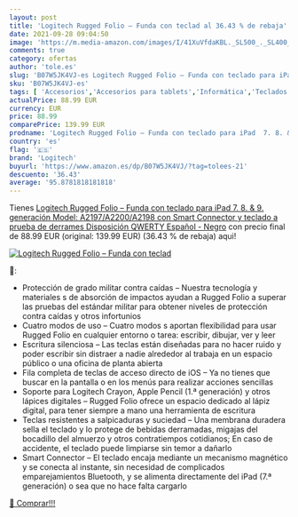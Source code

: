 ```yaml
---
layout: post
title: 'Logitech Rugged Folio – Funda con teclad al 36.43 % de rebaja'
date: 2021-09-28 09:04:50
image: 'https://m.media-amazon.com/images/I/41XuVfdaKBL._SL500_._SL400_.jpg'
comments: true
category: ofertas
author: 'tole.es'
slug: 'B07W5JK4VJ-es Logitech Rugged Folio – Funda con teclado para iPad 7. 8....'
sku: 'B07W5JK4VJ-es'
tags: [ 'Accesorios','Accesorios para tablets','Informática','Teclados para tablets','ipad','logitech', ]
actualPrice: 88.99 EUR
currency: EUR
price: 88.99
comparePrice: 139.99 EUR
prodname: 'Logitech Rugged Folio – Funda con teclado para iPad  7. 8. & 9. generación  Model: A2197/A2200/A2198  con Smart Connector y teclado a prueba de derrames  Disposición QWERTY Español - Negro'
country: 'es'
flag: '🇪🇸'
brand: 'Logitech'
buyurl: 'https://www.amazon.es/dp/B07W5JK4VJ/?tag=tolees-21'
descuento: '36.43'
average: '95.8781818181818'
---
```


Tienes [Logitech Rugged Folio – Funda con teclado para iPad  7. 8. & 9. generación  Model: A2197/A2200/A2198  con Smart Connector y teclado a prueba de derrames  Disposición QWERTY Español - Negro](https://www.amazon.es/dp/B07W5JK4VJ/?tag=tolees-21) con precio final de  88.99 EUR (original: 139.99 EUR) (36.43 %  de rebaja) aqui!

[![Logitech Rugged Folio – Funda con teclad](https://m.media-amazon.com/images/I/41XuVfdaKBL._SL500_._SL400_.jpg)](https://www.amazon.es/dp/B07W5JK4VJ/?tag=tolees-21)

🔎:

- Protección de grado militar contra caídas – Nuestra tecnología y materiales s de absorción de impactos ayudan a Rugged Folio a superar las pruebas del estándar militar para obtener niveles de protección contra caídas y otros infortunios
- Cuatro modos de uso – Cuatro modos s aportan flexibilidad para usar Rugged Folio en cualquier entorno o tarea: escribir, dibujar, ver y leer
- Escritura silenciosa – Las teclas están diseñadas para no hacer ruido y poder escribir sin distraer a nadie alrededor al trabaja en un espacio público o una oficina de planta abierta
- Fila completa de teclas de acceso directo de iOS – Ya no tienes que buscar en la pantalla o en los menús para realizar acciones sencillas
- Soporte para Logitech Crayon, Apple Pencil (1.ª generación) y otros lápices digitales – Rugged Folio ofrece un espacio dedicado al lápiz digital, para tener siempre a mano una herramienta de escritura
- Teclas resistentes a salpicaduras y suciedad – Una membrana duradera sella el teclado y lo protege de bebidas derramadas, migajas del bocadillo del almuerzo y otros contratiempos cotidianos; En caso de accidente, el teclado puede limpiarse sin temor a dañarlo
- Smart Connector – El teclado encaja mediante un mecanismo magnético y se conecta al instante, sin necesidad de complicados emparejamientos Bluetooth, y se alimenta directamente del iPad (7.ª generación) o sea que no hace falta cargarlo

[🛒 Comprar!!!](https://www.amazon.es/dp/B07W5JK4VJ/?tag=tolees-21)
